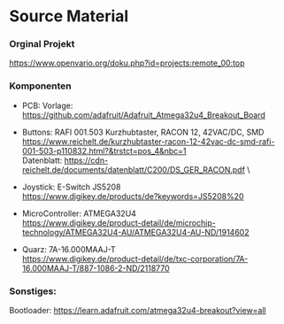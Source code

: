 # Source Material

### Orginal Projekt
https://www.openvario.org/doku.php?id=projects:remote_00:top

### Komponenten
- PCB: 
  Vorlage: https://github.com/adafruit/Adafruit_Atmega32u4_Breakout_Board
 
- Buttons: RAFI 001.503 Kurzhubtaster, RACON 12, 42VAC/DC, SMD \
  https://www.reichelt.de/kurzhubtaster-racon-12-42vac-dc-smd-rafi-001-503-p110832.html?&trstct=pos_4&nbc=1 \
  Datenblatt: https://cdn-reichelt.de/documents/datenblatt/C200/DS_GER_RACON.pdf \

- Joystick:  E-Switch JS5208 \
  https://www.digikey.de/products/de?keywords=JS5208%20

- MicroController: ATMEGA32U4 \
  https://www.digikey.de/product-detail/de/microchip-technology/ATMEGA32U4-AU/ATMEGA32U4-AU-ND/1914602

- Quarz: 7A-16.000MAAJ-T \
  https://www.digikey.de/product-detail/de/txc-corporation/7A-16.000MAAJ-T/887-1086-2-ND/2118770

### Sonstiges:
Bootloader: https://learn.adafruit.com/atmega32u4-breakout?view=all
